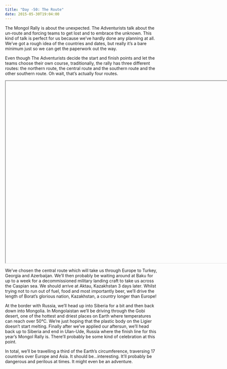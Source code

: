 ```yaml
---
title: "Day -50: The Route"
date: 2015-05-30T19:04:00
---
```


The Mongol Rally is about the unexpected. The Adventurists talk about the un-route and forcing teams to get lost and to embrace the unknown. This kind of talk is perfect for us because we’ve hardly done any planning at all. We’ve got a rough idea of the countries and dates, but really it’s a bare minimum just so we can get the paperwork out the way.

Even though The Adventurists decide the start and finish points and let the teams choose their own course, traditionally, the rally has three different routes: the northern route, the central route and the southern route and the other southern route. Oh wait, that’s actually four routes.

<iframe data-src="https://www.google.com/maps/d/embed?mid=zGpebCP8Wz1o.kk3Ja8YCumMM" width="980" height="625" class="lazyload update__image" style="height:600px;" title="The Route"></iframe>

We’ve chosen the central route which will take us through Europe to Turkey, Georgia and Azerbaijan. We’ll then probably be waiting around at Baku for up to a week for a decommissioned military landing craft to take us across the Caspian sea. We should arrive at Aktau, Kazakhstan 3 days later. Whilst trying not to run out of fuel, food and most importantly beer, we’ll drive the length of Borat’s glorious nation, Kazakhstan, a country longer than Europe!

At the border with Russia, we’ll head up into Siberia for a bit and then back down into Mongolia. In Mongolaistan we’ll be driving through the Gobi desert, one of the hottest and driest places on Earth where temperatures can reach over 50°C. We’re just hoping that the plastic body on the Ligier doesn’t start melting. Finally after we’ve applied our aftersun, we’ll head back up to Siberia and end in Ulan-Ude, Russia where the finish line for this year’s Mongol Rally is. There’ll probably be some kind of celebration at this point.

In total, we’ll be travelling a third of the Earth’s circumference, traversing 17 countries over Europe and Asia. It should be…interesting. It’ll probably be dangerous and perilous at times. It might even be an adventure.